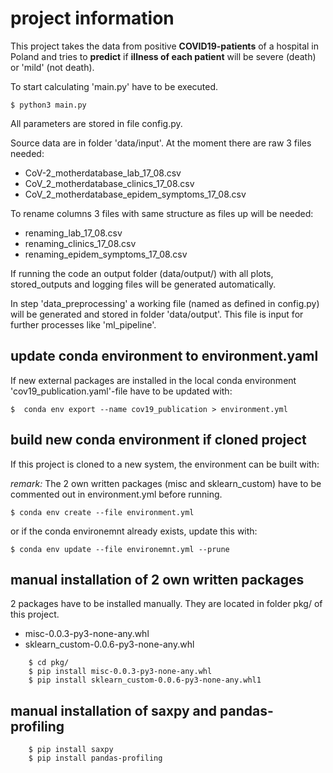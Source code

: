 # project information

This project takes the data from positive **COVID19-patients** of a hospital in Poland and tries to **predict** if
**illness of each patient** will be severe (death) or 'mild' (not death). 

To start calculating 'main.py' have to be executed.

    $ python3 main.py

All parameters are stored in file config.py.

Source data are in folder 'data/input'. At the moment there are raw 3 files needed:
* CoV-2_motherdatabase_lab_17_08.csv
* CoV_2_motherdatabase_clinics_17_08.csv
* CoV_2_motherdatabase_epidem_symptoms_17_08.csv

To rename columns 3 files with same structure as files up will be needed:
* renaming_lab_17_08.csv
* renaming_clinics_17_08.csv
* renaming_epidem_symptoms_17_08.csv

If running the code an output folder (data/output/) with all plots, stored_outputs and 
logging files will be generated automatically.

In step 'data_preprocessing' a working file (named as defined in config.py) will be generated and stored in 
folder 'data/output'. This file is input for further processes like 'ml_pipeline'. 

## update conda environment to environment.yaml
If new external packages are installed in the local conda environment 'cov19_publication.yaml'-file have to be updated with:

    $  conda env export --name cov19_publication > environment.yml

## build new conda environment if cloned project
If this project is cloned to a new system, the environment can be built with:

*remark:* The 2 own written packages (misc and sklearn_custom) have to be commented out in environment.yml 
before running.

    $ conda env create --file environment.yml

or if the conda environemnt already exists, update this with:

    $ conda env update --file environemnt.yml --prune
    
    
## manual installation of 2 own written packages
2 packages have to be installed manually. They are located in folder pkg/ of this project.
* misc-0.0.3-py3-none-any.whl
* sklearn_custom-0.0.6-py3-none-any.whl
   
```
    $ cd pkg/
    $ pip install misc-0.0.3-py3-none-any.whl
    $ pip install sklearn_custom-0.0.6-py3-none-any.whl1
```

## manual installation of saxpy and pandas-profiling
```
    $ pip install saxpy
    $ pip install pandas-profiling
```